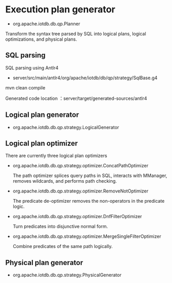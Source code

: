 <!--

    Licensed to the Apache Software Foundation (ASF) under one
    or more contributor license agreements.  See the NOTICE file
    distributed with this work for additional information
    regarding copyright ownership.  The ASF licenses this file
    to you under the Apache License, Version 2.0 (the
    "License"); you may not use this file except in compliance
    with the License.  You may obtain a copy of the License at
    
        http://www.apache.org/licenses/LICENSE-2.0
    
    Unless required by applicable law or agreed to in writing,
    software distributed under the License is distributed on an
    "AS IS" BASIS, WITHOUT WARRANTIES OR CONDITIONS OF ANY
    KIND, either express or implied.  See the License for the
    specific language governing permissions and limitations
    under the License.

-->

# Execution plan generator

* org.apache.iotdb.db.qp.Planner

Transform the syntax tree parsed by SQL into logical plans, logical optimizations, and physical plans.

## SQL  parsing

SQL parsing using Antlr4

* server/src/main/antlr4/org/apache/iotdb/db/qp/strategy/SqlBase.g4

mvn clean compile 

Generated code location ：server/target/generated-sources/antlr4

## Logical plan generator

* org.apache.iotdb.db.qp.strategy.LogicalGenerator

## Logical plan optimizer

There are currently three logical plan optimizers

* org.apache.iotdb.db.qp.strategy.optimizer.ConcatPathOptimizer

  The path optimizer splices query paths in SQL, interacts with MManager, removes wildcards, and performs path checking.

* org.apache.iotdb.db.qp.strategy.optimizer.RemoveNotOptimizer

  The predicate de-optimizer removes the non-operators in the predicate logic.

* org.apache.iotdb.db.qp.strategy.optimizer.DnfFilterOptimizer

  Turn predicates into disjunctive normal form.

* org.apache.iotdb.db.qp.strategy.optimizer.MergeSingleFilterOptimizer

  Combine predicates of the same path logically.

## Physical plan generator

* org.apache.iotdb.db.qp.strategy.PhysicalGenerator

